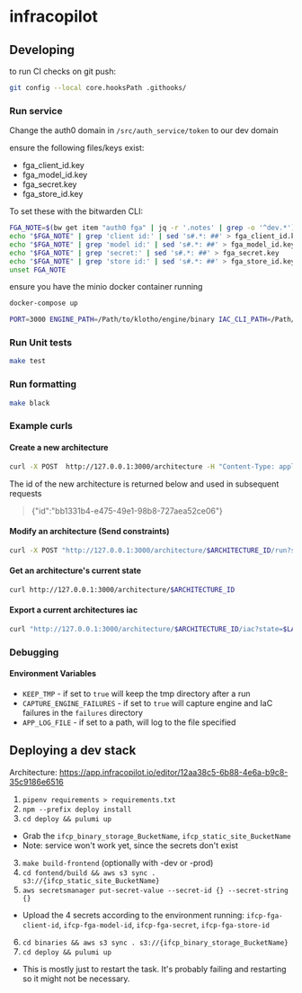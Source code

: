 # infracopilot

## Developing
to run CI checks on git push:
```sh
git config --local core.hooksPath .githooks/
```

### Run service

Change the auth0 domain in `/src/auth_service/token` to our dev domain

ensure the following files/keys exist:
- fga_client_id.key
- fga_model_id.key
- fga_secret.key
- fga_store_id.key

To set these with the bitwarden CLI:
```sh
FGA_NOTE=$(bw get item "auth0 fga" | jq -r '.notes' | grep -o '^dev.*')
echo "$FGA_NOTE" | grep 'client id:' | sed 's#.*: ##' > fga_client_id.key
echo "$FGA_NOTE" | grep 'model id:' | sed 's#.*: ##' > fga_model_id.key
echo "$FGA_NOTE" | grep 'secret:' | sed 's#.*: ##' > fga_secret.key
echo "$FGA_NOTE" | grep 'store id:' | sed 's#.*: ##' > fga_store_id.key
unset FGA_NOTE
```

ensure you have the minio docker container running
```sh
docker-compose up
```

```sh
PORT=3000 ENGINE_PATH=/Path/to/klotho/engine/binary IAC_CLI_PATH=/Path/to/klotho/iac/binary  make run
```

### Run Unit tests

```sh
make test
```

### Run formatting

```sh
make black
```

### Example curls

#### Create a new architecture
```sh
curl -X POST  http://127.0.0.1:3000/architecture -H "Content-Type: application/json" -d '{"name": "arch", "owner": "jordan", "engine_version": "1.0"}'
```

The id of the new architecture is returned below and used in subsequent requests

> {"id":"bb1331b4-e475-49e1-98b8-727aea52ce06"}

#### Modify an architecture (Send constraints)
```sh
curl -X POST "http://127.0.0.1:3000/architecture/$ARCHITECTURE_ID/run?state=$LATEST_STATE" -H "Content-Type: application/json" -d '{"constraints": [{"scope": "application", "operator": "add", "node": "aws:rest_api::api_gateway_01"}]}'
```

#### Get an architecture's current state
```sh
curl http://127.0.0.1:3000/architecture/$ARCHITECTURE_ID
```

#### Export a current architectures iac

```sh
curl "http://127.0.0.1:3000/architecture/$ARCHITECTURE_ID/iac?state=$LATEST_STATE"
```

### Debugging

#### Environment Variables
- `KEEP_TMP` - if set to `true` will keep the tmp directory after a run
- `CAPTURE_ENGINE_FAILURES` - if set to `true` will capture engine and IaC failures in the `failures` directory
- `APP_LOG_FILE` - if set to a path, will log to the file specified

## Deploying a dev stack
Architecture:
https://app.infracopilot.io/editor/12aa38c5-6b88-4e6a-b9c8-35c9186e6516

1. `pipenv requirements > requirements.txt`
1. `npm --prefix deploy install`
2. `cd deploy && pulumi up`
  - Grab the `ifcp_binary_storage_BucketName`, `ifcp_static_site_BucketName`
  - Note: service won't work yet, since the secrets don't exist
3. `make build-frontend` (optionally with -dev or -prod)
4. `cd fontend/build && aws s3 sync . s3://{ifcp_static_site_BucketName}`
5. `aws secretsmanager put-secret-value --secret-id {} --secret-string {}`
  - Upload the 4 secrets according to the environment running: `ifcp-fga-client-id`, `ifcp-fga-model-id`, `ifcp-fga-secret`, `ifcp-fga-store-id`
6. `cd binaries && aws s3 sync . s3://{ifcp_binary_storage_BucketName}`
7. `cd deploy && pulumi up` 
  - This is mostly just to restart the task. It's probably failing and restarting so it might not be necessary.
